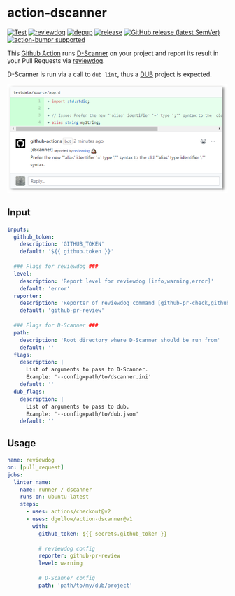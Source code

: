 # action-dscanner

[![Test](https://github.com/dgellow/action-dscanner/workflows/Test/badge.svg)](https://github.com/dgellow/action-dscanner/actions?query=workflow%3ATest)
[![reviewdog](https://github.com/dgellow/action-dscanner/workflows/reviewdog/badge.svg)](https://github.com/dgellow/action-dscanner/actions?query=workflow%3Areviewdog)
[![depup](https://github.com/dgellow/action-dscanner/workflows/depup/badge.svg)](https://github.com/dgellow/action-dscanner/actions?query=workflow%3Adepup)
[![release](https://github.com/dgellow/action-dscanner/workflows/release/badge.svg)](https://github.com/dgellow/action-dscanner/actions?query=workflow%3Arelease)
[![GitHub release (latest SemVer)](https://img.shields.io/github/v/release/dgellow/action-dscanner?logo=github&sort=semver)](https://github.com/dgellow/action-dscanner/releases)
[![action-bumpr supported](https://img.shields.io/badge/bumpr-supported-ff69b4?logo=github&link=https://github.com/haya14busa/action-bumpr)](https://github.com/haya14busa/action-bumpr)

This [Github Action](https://help.github.com/en/actions) runs [D-Scanner](https://github.com/dlang-community/D-Scanner) on your project and report its result in your Pull Requests via [reviewdog](https://github.com/reviewdog/reviewdog).

D-Scanner is run via a call to `dub lint`, thus a [DUB](https://dub.pm/) project is expected.

<p align="center">
  <img src="assets/sample_dropshadow.png">
</p>

## Input

```yaml
inputs:
  github_token:
    description: 'GITHUB_TOKEN'
    default: '${{ github.token }}'

  ### Flags for reviewdog ###
  level:
    description: 'Report level for reviewdog [info,warning,error]'
    default: 'error'
  reporter:
    description: 'Reporter of reviewdog command [github-pr-check,github-pr-review]'
    default: 'github-pr-review'

  ### Flags for D-Scanner ###
  path:
    description: 'Root directory where D-Scanner should be run from'
    default: ''
  flags:
    description: |
      List of arguments to pass to D-Scanner.
      Example: '--config=path/to/dscanner.ini'
    default: ''
  dub_flags:
    description: |
      List of arguments to pass to dub.
      Example: '--config=path/to/dub.json'
    default: ''
```

## Usage

```yaml
name: reviewdog
on: [pull_request]
jobs:
  linter_name:
    name: runner / dscanner
    runs-on: ubuntu-latest
    steps:
      - uses: actions/checkout@v2
      - uses: dgellow/action-dscanner@v1
        with:
          github_token: ${{ secrets.github_token }}

          # reviewdog config
          reporter: github-pr-review
          level: warning

          # D-Scanner config
          path: 'path/to/my/dub/project'
```
